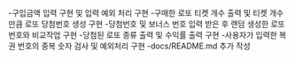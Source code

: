 -구입금액 입력 구현 및 입력 예외 처리 구현
-구매한 로또 티켓 개수 출력 및 티켓 개수만큼 로또 당첨번호 생성 구현
-당첨번호 및 보너스 번호 입력 받은 후 랜덤 생성한 로또 번호와 비교작업 구현
-당첨된 로또 종류 출력 및 수익률 출력 구현
-사용자가 입력한 복권 번호의 중복 숫자 검사 및 예외처리 구현
-docs/README.md 추가 작성